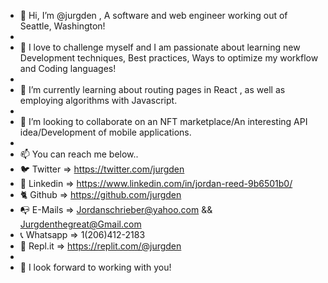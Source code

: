 - 👋 Hi, I’m @jurgden , A software and web engineer working out of Seattle, Washington!
- 
- 👀 I love to challenge myself and I am passionate about learning new Development techniques, Best practices, Ways to optimize my workflow and Coding languages!
- 
- 🌱 I’m currently learning about routing pages in React , as well as employing algorithms with Javascript.
- 
- 💞️ I’m looking to collaborate on an NFT marketplace/An interesting API idea/Development of mobile applications.
- 
- 📫 You can reach me below..
- 🐦 Twitter => https://twitter.com/jurgden
- 🔗 Linkedin => https://www.linkedin.com/in/jordan-reed-9b6501b0/
- 🐈 Github => https://github.com/jurgden
- 📭 E-Mails => Jordanschrieber@yahoo.com && Jurgdenthegreat@Gmail.com
- 📞 Whatsapp => 1(206)412-2183
- 👾 Repl.it => https://replit.com/@jurgden
- 
- 🔭 I look forward to working with you!

<!---
jurgden/jurgden is a ✨ special ✨ repository because its `README.md` (this file) appears on your GitHub profile.
You can click the Preview link to take a look at your changes.
--->
